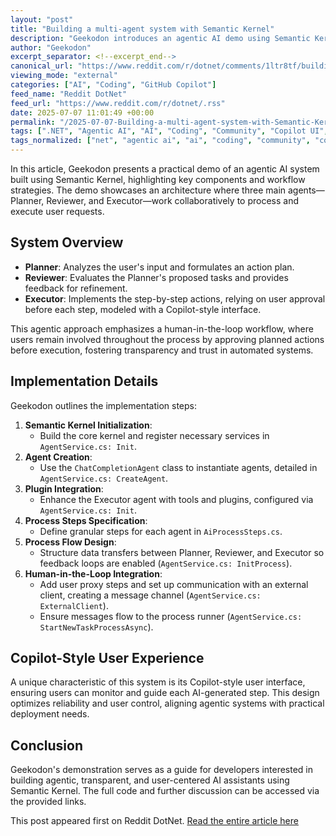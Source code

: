 ```yaml
---
layout: "post"
title: "Building a multi-agent system with Semantic Kernel"
description: "Geekodon introduces an agentic AI demo using Semantic Kernel, featuring planner, reviewer, and executor agents and a Copilot-style human-in-the-loop workflow."
author: "Geekodon"
excerpt_separator: <!--excerpt_end-->
canonical_url: "https://www.reddit.com/r/dotnet/comments/1ltr8tf/building_a_multiagent_system_with_semantic_kernel/"
viewing_mode: "external"
categories: ["AI", "Coding", "GitHub Copilot"]
feed_name: "Reddit DotNet"
feed_url: "https://www.reddit.com/r/dotnet/.rss"
date: 2025-07-07 11:01:49 +00:00
permalink: "/2025-07-07-Building-a-multi-agent-system-with-Semantic-Kernel.html"
tags: [".NET", "Agentic AI", "AI", "Coding", "Community", "Copilot UI", "Executor Agent", "GitHub Copilot", "Human in The Loop", "Planner Agent", "Process Automation", "Reviewer Agent", "Semantic Kernel"]
tags_normalized: ["net", "agentic ai", "ai", "coding", "community", "copilot ui", "executor agent", "github copilot", "human in the loop", "planner agent", "process automation", "reviewer agent", "semantic kernel"]
---
```


In this article, Geekodon presents a practical demo of an agentic AI system built using Semantic Kernel, highlighting key components and workflow strategies. <!--excerpt_end--> The demo showcases an architecture where three main agents—Planner, Reviewer, and Executor—work collaboratively to process and execute user requests.

## System Overview

- **Planner**: Analyzes the user's input and formulates an action plan.
- **Reviewer**: Evaluates the Planner's proposed tasks and provides feedback for refinement.
- **Executor**: Implements the step-by-step actions, relying on user approval before each step, modeled with a Copilot-style interface.

This agentic approach emphasizes a human-in-the-loop workflow, where users remain involved throughout the process by approving planned actions before execution, fostering transparency and trust in automated systems.

## Implementation Details

Geekodon outlines the implementation steps:

1. **Semantic Kernel Initialization**:
   - Build the core kernel and register necessary services in `AgentService.cs: Init`.
2. **Agent Creation**:
   - Use the `ChatCompletionAgent` class to instantiate agents, detailed in `AgentService.cs: CreateAgent`.
3. **Plugin Integration**:
   - Enhance the Executor agent with tools and plugins, configured via `AgentService.cs: Init`.
4. **Process Steps Specification**:
   - Define granular steps for each agent in `AiProcessSteps.cs`.
5. **Process Flow Design**:
   - Structure data transfers between Planner, Reviewer, and Executor so feedback loops are enabled (`AgentService.cs: InitProcess`).
6. **Human-in-the-Loop Integration**:
   - Add user proxy steps and set up communication with an external client, creating a message channel (`AgentService.cs: ExternalClient`).
   - Ensure messages flow to the process runner (`AgentService.cs: StartNewTaskProcessAsync`).

## Copilot-Style User Experience

A unique characteristic of this system is its Copilot-style user interface, ensuring users can monitor and guide each AI-generated step. This design optimizes reliability and user control, aligning agentic systems with practical deployment needs.

## Conclusion

Geekodon's demonstration serves as a guide for developers interested in building agentic, transparent, and user-centered AI assistants using Semantic Kernel. The full code and further discussion can be accessed via the provided links.

This post appeared first on Reddit DotNet. [Read the entire article here](https://www.reddit.com/r/dotnet/comments/1ltr8tf/building_a_multiagent_system_with_semantic_kernel/)
